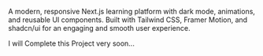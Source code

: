 A modern, responsive Next.js learning platform with dark mode, animations, and reusable UI components. Built with Tailwind CSS, Framer Motion, and shadcn/ui for an engaging and smooth user experience.

I will Complete this Project very soon...
